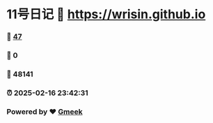 # 11号日记 :link: https://wrisin.github.io 
### :page_facing_up: [47](https://wrisin.github.io/tag.html) 
### :speech_balloon: 0 
### :hibiscus: 48141 
### :alarm_clock: 2025-02-16 23:42:31 
### Powered by :heart: [Gmeek](https://github.com/Meekdai/Gmeek)
